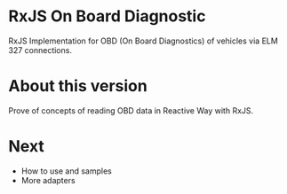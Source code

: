 # RxJS On Board Diagnostic

RxJS Implementation for OBD (On Board Diagnostics) of vehicles via ELM 327 connections.

# About this version

Prove of concepts of reading OBD data in Reactive Way with RxJS.

# Next

* How to use and samples
* More adapters